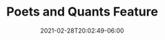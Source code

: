---
title: "Poets and Quants Feature"
date: 2021-02-28T20:02:49-06:00
category: "Press"
externalURL: "https://poetsandquants.com/2020/06/08/2020-best-brightest-online-mbas-amani-jambhekar-indiana-university-kelley/"
draft: false
---